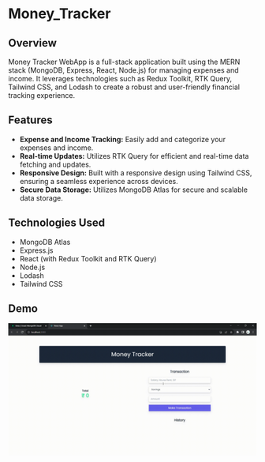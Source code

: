 # Money_Tracker

## Overview

Money Tracker WebApp is a full-stack application built using the MERN stack (MongoDB, Express, React, Node.js) for managing expenses and income. It leverages technologies such as Redux Toolkit, RTK Query, Tailwind CSS, and Lodash to create a robust and user-friendly financial tracking experience.

## Features

- **Expense and Income Tracking:** Easily add and categorize your expenses and income.
- **Real-time Updates:** Utilizes RTK Query for efficient and real-time data fetching and updates.
- **Responsive Design:** Built with a responsive design using Tailwind CSS, ensuring a seamless experience across devices.
- **Secure Data Storage:** Utilizes MongoDB Atlas for secure and scalable data storage.

## Technologies Used

- MongoDB Atlas
- Express.js
- React (with Redux Toolkit and RTK Query)
- Node.js
- Lodash
- Tailwind CSS

## Demo
![Money Tracker Demo](https://github.com/akshaychandarkar/Money_Tracker/blob/main/Github_Demo.gif)
